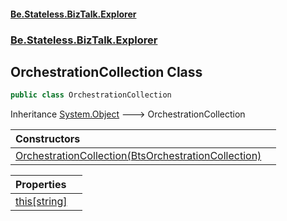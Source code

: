 #### [Be.Stateless.BizTalk.Explorer](README.md 'README')
### [Be.Stateless.BizTalk.Explorer](Be.Stateless.BizTalk.Explorer.md 'Be.Stateless.BizTalk.Explorer')

## OrchestrationCollection Class

```csharp
public class OrchestrationCollection
```

Inheritance [System.Object](https://docs.microsoft.com/en-us/dotnet/api/System.Object 'System.Object') &#129106; OrchestrationCollection

| Constructors | |
| :--- | :--- |
| [OrchestrationCollection(BtsOrchestrationCollection)](OrchestrationCollection.OrchestrationCollection(BtsOrchestrationCollection).md 'Be.Stateless.BizTalk.Explorer.OrchestrationCollection.OrchestrationCollection(Microsoft.BizTalk.ExplorerOM.BtsOrchestrationCollection)') | |

| Properties | |
| :--- | :--- |
| [this[string]](OrchestrationCollection.this[string].md 'Be.Stateless.BizTalk.Explorer.OrchestrationCollection.this[string]') | |
